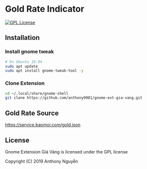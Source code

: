 # Gold Rate Indicator
[![GPL License](https://img.shields.io/github/license/anthony9981/gnome-ext-gia-vang.svg)](https://github.com/anthony9981/gnome-ext-gia-vang/blob/master/LICENSE)
## Installation

### Install gnome tweak
```bash
# On Ubuntu 10.04
sudo apt update
sudo apt install gnome-tweak-tool -y
```
### Clone Extension 

```bash
cd ~/.local/share/gnome-shell
git clone https://github.com/anthony9981/gnome-ext-gia-vang.git
```

## Gold Rate Source
https://service.baomoi.com/gold.json


## License

Gnome Extension Giá Vàng is licensed under the GPL license

Copyright (C) 2019 Anthony Nguyễn
